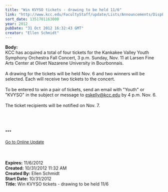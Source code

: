 ```yaml
---
title: "Win KVYSO tickets - drawing to be held 11/6"
link: "http://www.kcc.edu/FacultyStaff/update/Lists/Announcements/DispForm.aspx?ID=875"
sort_date: 1351701163000
year: 2012
pubDate: "31 Oct 2012 16:32:43 GMT"
creator: "Ellen Schmidt"
---
```


<div><b>Body:</b> <div class="ExternalClass5C7DDF0FF6994A64B6E6D9C1704263C0"><div>KCC has acquired a total of four tickets for the Kankakee Valley Youth Symphony Orchestra Fall Concert, 3 p.m. Sunday, Nov. 11 at Larsen Fine Arts Center at Olivet Nazarene University in Bourbonnais. </div>
<div> <br />A drawing for the tickets will be held Nov. 6 and two winners will be selected. Each will receive two tickets to the concert. </div>
<div> </div>
<div>To be entered to win a pair of tickets, send an email with &quot;Youth&quot; or &quot;KVYSO&quot; in the subject or message to <a href="mailto:eskelly@kcc.edu">eskelly@kcc.edu</a> by 4 p.m. Nov. 6.<br /> <br />The ticket recipients will be notified on Nov. 7.<br /> <br /></div>
<div> </div>
<div>
<div>
<div> </div>
<div> </div>
<div>
<div><font size="2">***</font></div>
<div><font size="2"></font> </div>
<div><font size="2"><a href="/FacultyStaff/update/Pages/dailyupdate.aspx">Go to Online Update</a> 
<div> </div></font></div></div></div><br /> <br /></div></div></div>
<div><b>Expires:</b> 11/6/2012</div>
<div><b>Created:</b> 10/31/2012 11:32 AM</div>
<div><b>Created By:</b> Ellen Schmidt</div>
<div><b>Start Date:</b> 10/31/2012</div>
<div><b>Title:</b> Win KVYSO tickets - drawing to be held 11/6</div>
